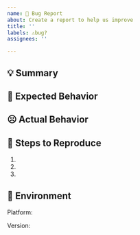 ```yaml
---
name: 🐛 Bug Report
about: Create a report to help us improve
title: ''
labels: ⚠️bug?
assignees: ''

---
```


## 💡 Summary

<!-- Tell us what the bug is -->

## 🙂 Expected Behavior

<!--- Tell us what should happen -->

## ☹️ Actual Behavior

<!--- Tell us what happens instead of the expected behavior -->

## 📝 Steps to Reproduce

1.
2.
3.

## 📌 Environment

<!-- Tell us where on the platform it happens -->

<!-- Windows, Mac, or Linux -->
Platform: 

<!-- Your Glitch Studio Version -->
Version: 
